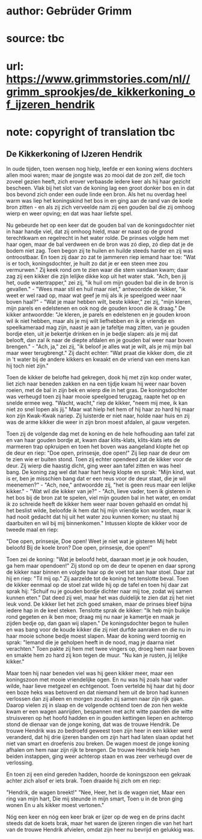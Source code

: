 # author: Gebrüder Grimm
# source: tbc
# url: https://www.grimmstories.com/nl//grimm_sprookjes/de_kikkerkoning_of_ijzeren_hendrik
# note: copyright of translation tbc

## De Kikkerkoning of IJzeren Hendrik 

In oude tijden, toen wensen nog hielp, leefde er een koning wiens
dochters allen mooi waren; maar de jongste was zo mooi dat de zon zelf,
die toch zoveel gezien heeft, zich erover verbaasde iedere keer als hij
haar gezicht bescheen. Vlak bij het slot van de koning lag een groot
donker bos en in dat bos bevond zich onder een oude linde een bron. Als
het nu overdag heel warm was liep het koningskind het bos in en ging aan
de rand van de koele bron zitten - en als zij zich verveelde nam zij een
gouden bal die zij omhoog wierp en weer opving; en dat was haar liefste
spel.

Nu gebeurde het op een keer dat de gouden bal van de koningsdochter niet
in haar handje viel, dat zij omhoog hield, maar er naast op de grond
terechtkwam en regelrecht in het water rolde. De prinses volgde hem met
haar ogen, maar de bal verdween en de bron was zó diep, zó diep dat je
de bodem niet zag. Toen begon zij te huilen en huilde steeds harder en
zij was ontroostbaar. En toen zij daar zo zat te jammeren riep iemand
haar toe: "Wat is er toch, koningsdochter, je huilt zo dat je er een
steen mee zou vermurwen." Zij keek rond om te zien waar die stem
vandaan kwam; daar zag zij een kikker die zijn lelijke dikke kop uit het
water stak. "Ach, ben jij het, oude watertrapper," zei zij, "ik huil
om mijn gouden bal die in de bron is gevallen." - "Wees maar stil en
huil maar niet," antwoordde de kikker, "ik weet er wel raad op, maar
wat geef je mij als ik je speelgoed weer naar boven haal?" - "Wat je
maar hebben wilt, beste kikker," zei zij, "mijn kleren, mijn parels en
edelstenen en ook nog de gouden kroon die ik draag." De kikker
antwoordde: "Je kleren, je parels en edelstenen en je gouden kroon wil
ik niet hebben, maar als je mij wilt liefhebben en ik je vriendje en
speelkameraad mag zijn, naast je aan je tafeltje mag zitten, van je
gouden bordje eten, uit je bekertje drinken en in je bedje slapen: als
je mij dat belooft, dan zal ik naar de diepte afdalen en je gouden bal
weer naar boven brengen." - "Ach, ja," zei zij, "ik beloof je alles
wat je wilt, als je mij mijn bal maar weer terugbrengt." Zij dacht
echter: "Wat praat die kikker dom, die zit in 't water bij de andere
kikkers en kwaakt en de vriend van een mens kan hij toch niet zijn."

Toen de kikker de belofte had gekregen, dook hij met zijn kop onder
water, liet zich naar beneden zakken en na een tijdje kwam hij weer naar
boven roeien, met de bal in zijn bek en wierp die in het gras. De
koningsdochter was verheugd toen zij haar mooie speelgoed terugzag,
raapte het op en snelde ermee weg. "Wacht, wacht," riep de kikker,
"neem mij mee, ik kan niet zo snel lopen als jij." Maar wat hielp het
hem of hij haar zo hard hij maar kon zijn Kwak-Kwak nariep. Zij
luisterde er niet naar, holde naar huis en zij was de arme kikker die
weer in zijn bron moest afdalen, al gauw vergeten.

Toen zij de volgende dag met de koning en de hele hofhouding aan tafel
zat en van haar gouden bordje at, kwam daar klits-klats, klits-klats
iets de marmeren trap opkruipen en toen het boven was aangeland klopte
het op de deur en riep: "Doe open, prinsesje, doe open!" Zij liep naar
de deur om te zien wie er buiten stond. Toen zij echter opendeed zat de
kikker voor de deur. Zij wierp die haastig dicht, ging weer aan tafel
zitten en was heel bang. De koning zag wel dat haar hart hevig klopte en
sprak: "Mijn kind, wat is er, ben je misschien bang dat er een reus
voor de deur staat, die je wil meenemen?" - "Ach, nee," antwoordde
zij, "het is geen reus maar een lelijke kikker." - "Wat wil die
kikker van je?" - "Ach, lieve vader, toen ik gisteren in het bos bij
de bron zat te spelen, viel mijn gouden bal in het water, en omdat ik zo
schreide heeft de kikker hem weer naar boven gehaald en omdat hij het
beslist wilde, beloofde ik hem dat hij mijn vriendje kon worden, maar ik
had nooit gedacht dat hij uit het water zou kunnen komen; nu staat hij
daarbuiten en wil bij mij binnenkomen." Intussen klopte de kikker voor
de tweede maal en riep:

"Doe open, prinsesje,
Doe open!
Weet je niet wat je gisteren
Mij hebt beloofd
Bij de koele bron?
Doe open, prinsesje,
doe open!"

Toen zei de koning: "Wat je beloofd hebt, daaraan moet je je ook
houden, ga hem maar opendoen!" Zij stond op om de deur te openen en
daar sprong de kikker naar binnen en volgde haar op de voet tot aan haar
stoel. Daar zat hij en riep: "Til mij op." Zij aarzelde tot de koning
het tenslotte beval. Toen de kikker eenmaal op de stoel zat wilde hij op
de tafel en toen hij daar zat sprak hij: "Schuif nu je gouden bordje
dichter naar mij toe, zodat wij samen kunnen eten." Dat deed zij wel,
maar het was duidelijk te zien dat zij het niet leuk vond. De kikker
liet het zich goed smaken, maar de prinses bleef bijna iedere hap in de
keel steken. Tenslotte sprak de kikker: "Ik heb mijn buikje rond
gegeten en ik ben moe; draag mij nu naar je kamertje en maak je zijden
bedje op, dan gaan wij slapen." De koningsdochter begon te huilen en
was bang voor de koude kikker die zij niet durfde aanraken en die nu in
haar mooie schone bedje moest slapen. Maar de koning werd toornig en
sprak: "Iemand die je geholpen heeft in de nood, mag je daarna niet
verachten." Toen pakte zij hem met twee vingers op, droeg hem naar
boven en smakte hem zo hard zij kon tegen de muur. "Nu kan je rusten,
jij lelijke kikker."

Maar toen hij naar beneden viel was hij geen kikker meer, maar een
koningszoon met mooie vriendelijke ogen. En nu was hij zoals haar vader
wilde, haar lieve metgezel en echtgenoot. Toen vertelde hij haar dat hij
door een boze heks was betoverd en dat niemand hem uit de bron had
kunnen verlossen dan zij alleen en morgen zouden zij samen naar zijn
rijk gaan. Daarop vielen zij in slaap en de volgende ochtend toen de zon
hen wekte kwam er een wagen aanrijden, bespannen met acht witte paarden
die witte struisveren op het hoofd hadden en in gouden kettingen liepen
en achterop stond de dienaar van de jonge koning, dat was de trouwe
Hendrik. De trouwe Hendrik was zo bedroefd geweest toen zijn heer in een
kikker werd veranderd, dat hij drie ijzeren banden om zijn hart had
laten slaan opdat het niet van smart en droefenis zou breken. De wagen
moest de jonge koning afhalen om hem naar zijn rijk te brengen. De
trouwe Hendrik hielp hen beiden instappen, ging weer achterop staan en
was zeer verheugd over de verlossing.

En toen zij een eind gereden hadden, hoorde de koningszoon een gekraak
achter zich alsof er iets brak. Toen draaide hij zich om en riep:

"Hendrik, de wagen breekt!"
"Nee, Heer, het is de wagen niet,
Maar een ring van mijn hart,
Die mij steunde in mijn smart,
Toen u in de bron ging wonen
En u als kikker moest vertonen."

Nóg een keer en nóg een keer brak er ijzer op de weg en de prins dacht
steeds dat de koets brak, maar het waren de ijzeren ringen die van het
hart van de trouwe Hendrik afvielen, omdat zijn heer nu bevrijd en
gelukkig was.
